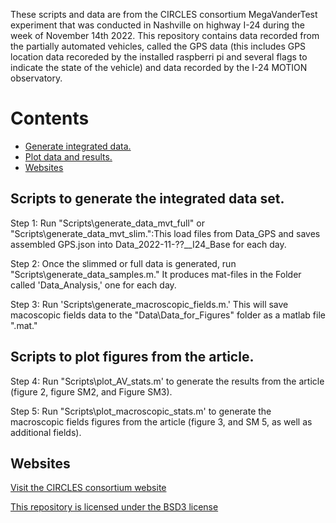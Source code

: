 These scripts and data are from the CIRCLES consortium MegaVanderTest experiment that was conducted in Nashville on highway I-24 during the week of November 14th 2022. 
This repository contains data recorded from the partially automated vehicles, called the GPS data (this includes GPS location data recoreded by the 
installed raspberri pi and several flags to indicate the state of the vehicle) and data recorded by the I-24 MOTION observatory.

# Contents
- [Generate integrated data.](#tag1)
- [Plot data and results.](#tag2)
- [Websites](#tag3)

## Scripts to generate the integrated data set.
Step 1: Run "Scripts\generate_data_mvt_full" or "Scripts\generate_data_mvt_slim.":This load files from Data_GPS and saves assembled GPS.json into Data_2022-11-??__I24_Base for each day. 

Step 2: Once the slimmed or full data is generated, run "Scripts\generate_data_samples.m." It produces mat-files in the Folder called 'Data_Analysis,' one for each day.

Step 3: Run 'Scripts\generate_macroscopic_fields.m.' This will save macoscopic fields data to the "Data\Data_for_Figures" folder as a matlab file ".mat."


## Scripts to plot figures from the article.
Step 4: Run "Scripts\plot_AV_stats.m' to generate the results from the article (figure 2, figure SM2, and Figure SM3).

Step 5: Run "Scripts\plot_macroscopic_stats.m' to generate the macroscopic fields figures from the article (figure 3, and SM 5, as well as additional fields).

## Websites
[Visit the CIRCLES consortium website](https://circles-consortium.github.io/)

[This repository is licensed under the BSD3 license](https://opensource.org/license/bsd-3-clause)
